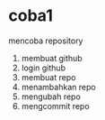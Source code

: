 # coba1
mencoba repository

1. membuat github
2. login github
3. membuat repo
4. menambahkan repo
5. mengubah repo
6. mengcommit repo
